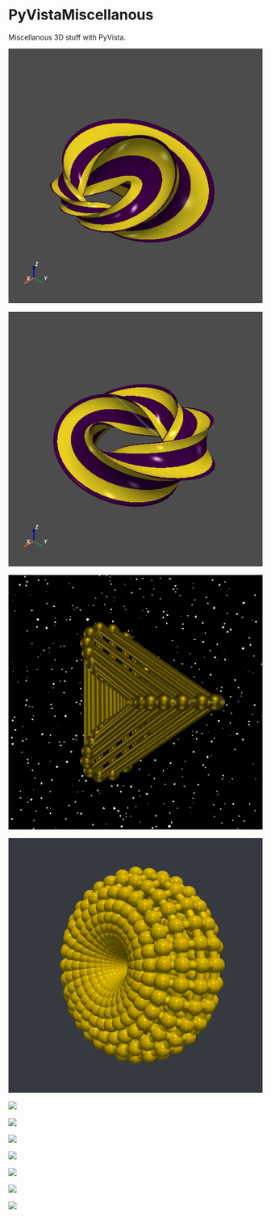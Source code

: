 # PyVistaMiscellanous

Miscellanous 3D stuff with PyVista.

![](https://github.com/stla/PyVistaMiscellanous/raw/main/AstroidalTwistedCyclide.png)

![](https://github.com/stla/PyVistaMiscellanous/raw/main/AstroidalTwistedTorus.png)

![](https://github.com/stla/PyVistaMiscellanous/raw/main/Duoprism_3-30.gif)

![](https://github.com/stla/PyVistaMiscellanous/raw/main/Duoprism_30-30.gif)

![](https://github.com/stla/PyVistaMiscellanous/raw/main/HopfToriSteinerOrbit.gif)

![](https://github.com/stla/PyVistaMiscellanous/raw/main/HopfTorusGreatCircle.gif)

![](https://github.com/stla/PyVistaMiscellanous/raw/main/HyperboloidOneSheet.gif)

![](https://github.com/stla/PyVistaMiscellanous/raw/main/ToroidalHelix.gif)

![](https://github.com/stla/PyVistaMiscellanous/raw/main/HexagonalDuoprism.gif)

![](https://github.com/stla/PyVistaMiscellanous/raw/main/CRP.gif)

![](https://github.com/stla/PyVistaMiscellanous/raw/main/flower_cyclides.gif)

